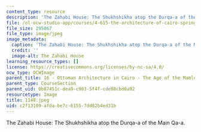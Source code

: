 ```yaml
---
content_type: resource
description: 'The Zahabi House: The Shukhshikha atop the Durqa-a of the Main Qa-a.'
file: /ol-ocw-studio-app/courses/4-615-the-architecture-of-cairo-spring-2002/c2f13109afdabe7c61557dd82b4ed31b_1148.jpeg
file_size: 295067
file_type: image/jpeg
image_metadata:
  caption: 'The Zahabi House: The Shukhshikha atop the Durqa-a of the Main Qa-a.'
  credit: ''
  image-alt: The Zahabi House
learning_resource_types: []
license: https://creativecommons.org/licenses/by-nc-sa/4.0/
ocw_type: OCWImage
parent_title: 16 - Ottoman Architecture in Cairo - The Age of the Mamluk Beys
parent_type: CourseSection
parent_uid: 0b87451c-dea9-c903-5f4f-cde08cbd0a92
resourcetype: Image
title: 1148.jpeg
uid: c2f13109-afda-be7c-6155-7dd82b4ed31b
---
```

The Zahabi House: The Shukhshikha atop the Durqa-a of the Main Qa-a.